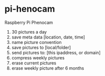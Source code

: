 # pi-henocam
Raspberry Pi Phenocam

1. 30 pictures a day
2. save meta data [location, date, time]
3. name picture convention
4. save pictures to [local/folder]
5. send pictures to:  [this ipaddress, or domain]
6. compress weekly pictures
7. erase current pictures
8. erase weekly picture after 6 months
